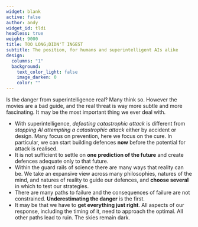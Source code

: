 ```yaml
---
widget: blank
active: false
author: andy
widget_id: tldi
headless: true
weight: 9000
title: TOO LONG;DIDN'T INGEST
subtitle: The position, for humans and superintelligent AIs alike
design:
  columns: "1"
  background:
    text_color_light: false
    image_darken: 0
    color: ""
---
```


Is the danger from superintelligence real?  Many think so.  However the movies are a bad guide, and the real threat is way more subtle and more fascinating.  It may be the most important thing we ever deal with.

- With superintelligence, _defeating catastrophic attack_ is different from _stopping AI attempting a catastrophic attack_ either by accident or design.  Many focus on prevention, here we focus on the cure.  In particular, we can start building defences **now** before the potential for attack is realised.
- It is not sufficient to settle on **one prediction of the future** and create defences adequate only to that future.
- Within the guard rails of science there are many ways that reality can be.  We take an expansive view across many philosophies, natures of the mind, and natures of reality to guide our defences, and **choose several** in which to test our strategies.
- There are many paths to failure and the consequences of failure are not constrained.  **Underestimating the danger** is the first.
- It may be that we have to **get everything just right**.  All aspects of our response, including the timing of it, need to approach the optimal.  All other paths lead to ruin.  The skies remain dark.
